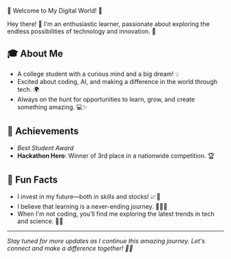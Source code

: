 
🌟 Welcome to My Digital World! 🌟

Hey there! 👋 I'm an enthusiastic learner, passionate about exploring the endless possibilities of technology and innovation. 🚀

## 🎓 About Me
- A college student with a curious mind and a big dream! 💡
- Excited about coding, AI, and making a difference in the world through tech. 🌍
- Always on the hunt for opportunities to learn, grow, and create something amazing. 💻✨

## 💼  Achievements
- *Best Student Award*
- **Hackathon Hero**: Winner of 3rd place in a nationwide competition. 🏆

## 🌟 Fun Facts
- I invest in my future—both in skills and stocks! 📈🎯
- I believe that learning is a never-ending journey. 🚴‍♂️💡
- When I'm not coding, you’ll find me exploring the latest trends in tech and science. 🔬✨

---

*Stay tuned for more updates as I continue this amazing journey. Let's connect and make a difference together! 💬😊*
